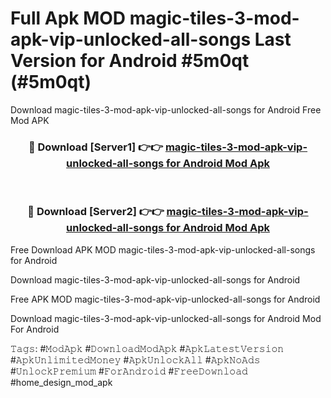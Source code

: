 # Full Apk MOD magic-tiles-3-mod-apk-vip-unlocked-all-songs Last Version for Android #5m0qt (#5m0qt)
Download magic-tiles-3-mod-apk-vip-unlocked-all-songs for Android Free Mod APK

<div align="center">
<h3>🔴 Download [Server1] 👉👉 <a href="https://app.mediaupload.pro?title=magic-tiles-3-mod-apk-vip-unlocked-all-songs&ref=15F">magic-tiles-3-mod-apk-vip-unlocked-all-songs for Android Mod Apk</a></h3><br>

<h3>🔴 Download [Server2] 👉👉 <a href="https://app.mediaupload.pro?title=magic-tiles-3-mod-apk-vip-unlocked-all-songs&ref=15F">magic-tiles-3-mod-apk-vip-unlocked-all-songs for Android Mod Apk</a></h3>
</div>


Free Download APK MOD magic-tiles-3-mod-apk-vip-unlocked-all-songs for Android

Download magic-tiles-3-mod-apk-vip-unlocked-all-songs for Android 

Free APK MOD magic-tiles-3-mod-apk-vip-unlocked-all-songs for Android 

Download magic-tiles-3-mod-apk-vip-unlocked-all-songs for Android Mod For Android

𝚃𝚊𝚐𝚜: #𝙼𝚘𝚍𝙰𝚙𝚔 #𝙳𝚘𝚠𝚗𝚕𝚘𝚊𝚍𝙼𝚘𝚍𝙰𝚙𝚔 #𝙰𝚙𝚔𝙻𝚊𝚝𝚎𝚜𝚝𝚅𝚎𝚛𝚜𝚒𝚘𝚗 #𝙰𝚙𝚔𝚄𝚗𝚕𝚒𝚖𝚒𝚝𝚎𝚍𝙼𝚘𝚗𝚎𝚢 #𝙰𝚙𝚔𝚄𝚗𝚕𝚘𝚌𝚔𝙰𝚕𝚕 #𝙰𝚙𝚔𝙽𝚘𝙰𝚍𝚜 #𝚄𝚗𝚕𝚘𝚌𝚔𝙿𝚛𝚎𝚖𝚒𝚞𝚖 #𝙵𝚘𝚛𝙰𝚗𝚍𝚛𝚘𝚒𝚍 #𝙵𝚛𝚎𝚎𝙳𝚘𝚠𝚗𝚕𝚘𝚊𝚍 #home_design_mod_apk